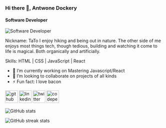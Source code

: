 ### Hi there 👋, Antwone Dockery
#### Software Developer
![Software Developer](https://media.istockphoto.com/photos/green-it-picture-id487610623?b=1&k=20&m=487610623&s=170667a&w=0&h=b_eEuJNqdj5QMqWwpB5hru8AaUNs-GKUTpdJLMjHg4c=)

Nickname: TaTo
I enjoy hiking and being out in nature. The other side of me enjoys most things tech, though tedious, building and watching it come to life is magical. Both organically and artificially.

Skills: HTML | CSS | JavaScript | React

- 🔭 I’m currently working on Mastering Javascript/React 
- 👯 I’m looking to collaborate on projects of all kinds 
- ⚡ Fun fact: I love bacon 


[<img src='https://cdn.jsdelivr.net/npm/simple-icons@3.0.1/icons/github.svg' alt='github' height='40'>](https://github.com/TaToThaKinG)  [<img src='https://cdn.jsdelivr.net/npm/simple-icons@3.0.1/icons/linkedin.svg' alt='linkedin' height='40'>](https://www.linkedin.com/in/antwone-dockery-78a02490/)  [<img src='https://cdn.jsdelivr.net/npm/simple-icons@3.0.1/icons/twitter.svg' alt='twitter' height='40'>](https://twitter.com/TaToThaKinG)  [<img src='https://cdn.jsdelivr.net/npm/simple-icons@3.0.1/icons/codepen.svg' alt='codepen' height='40'>](https://codepen.io/TaToThaKinG)  

![GitHub stats](https://github-readme-stats.vercel.app/api?username=TaToThaKinG&show_icons=true)  

![GitHub streak stats](https://github-readme-streak-stats.herokuapp.com/?user=TaToThaKinG)  


